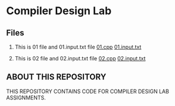 # Compiler Design Lab

## Files
1. This is 01 file and 01.input.txt file
[01.cpp](01.cpp)
[01.input.txt](01.input.txt)

3. This is 02 file and 02.input.txt file
[02.cpp](02.cpp)
[02.input.txt](02.input.txt)

## ABOUT THIS REPOSITORY

THIS REPOSITORY CONTAINS CODE FOR COMPILER DESIGN LAB ASSIGNMENTS.
